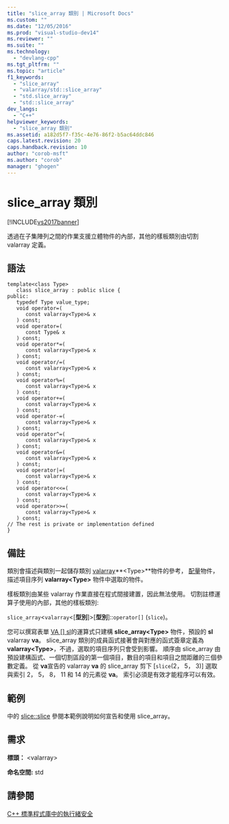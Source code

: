 ```yaml
---
title: "slice_array 類別 | Microsoft Docs"
ms.custom: ""
ms.date: "12/05/2016"
ms.prod: "visual-studio-dev14"
ms.reviewer: ""
ms.suite: ""
ms.technology: 
  - "devlang-cpp"
ms.tgt_pltfrm: ""
ms.topic: "article"
f1_keywords: 
  - "slice_array"
  - "valarray/std::slice_array"
  - "std.slice_array"
  - "std::slice_array"
dev_langs: 
  - "C++"
helpviewer_keywords: 
  - "slice_array 類別"
ms.assetid: a182d5f7-f35c-4e76-86f2-b5ac64ddc846
caps.latest.revision: 20
caps.handback.revision: 10
author: "corob-msft"
ms.author: "corob"
manager: "ghogen"
---
```

# slice_array 類別
[!INCLUDE[vs2017banner](../assembler/inline/includes/vs2017banner.md)]

透過在子集陣列之間的作業支援立體物件的內部，其他的樣板類別由切割 valarray 定義。  
  
## 語法  
  
```  
template<class Type>  
   class slice_array : public slice {  
public:  
   typedef Type value_type;  
   void operator=(  
      const valarray<Type>& x  
   ) const;  
   void operator=(  
      const Type& x  
   ) const;  
   void operator*=(  
      const valarray<Type>& x  
   ) const;  
   void operator/=(  
      const valarray<Type>& x  
   ) const;  
   void operator%=(  
      const valarray<Type>& x  
   ) const;  
   void operator+=(  
      const valarray<Type>& x  
   ) const;  
   void operator-=(  
      const valarray<Type>& x  
   ) const;  
   void operator^=(  
      const valarray<Type>& x  
   ) const;  
   void operator&=(  
      const valarray<Type>& x  
   ) const;  
   void operator|=(  
      const valarray<Type>& x  
   ) const;  
   void operator<<=(  
      const valarray<Type>& x  
   ) const;  
   void operator>>=(  
      const valarray<Type>& x  
   ) const;  
// The rest is private or implementation defined  
}  
```  
  
## 備註  
 類別會描述與類別一起儲存類別 [valarray](../standard-library/valarray-class.md)**\<Type\>**物件的參考， [配量](../standard-library/slice-class.md)物件，描述項目序列 **valarray\<Type\>** 物件中選取的物件。  
  
 樣板類別由某些 valarray 作業直接在程式間接建置，因此無法使用。  切割註標運算子使用的內部，其他的樣板類別:  
  
 `slice_array`\<`valarray`\<\[**型別**\]\>\[**型別**\]::`operator[]` \(`slice`\)。  
  
 您可以撰寫表單 [VA &#91;&#93; sl](../Topic/valarray::operator.md)的運算式只建構 **slice\_array\<Type\>** 物件，預設的 **sl** valarray **va**。  slice\_array 類別的成員函式接著會與對應的函式簽章定義為 **valarray\<Type\>**，不過，選取的項目序列只會受到影響。  順序由 slice\_array 由預設建構函式、一個切割區段的第一個項目，數目的項目和項目之間距離的三個參數定義。  從 **va**宣告的 valarray **va** 的 slice\_array 剪下 \[`slice`\(2， 5， 3\)\] 選取與索引 2， 5， 8， 11 和 14 的元素從 **va**。  索引必須是有效才能程序可以有效。  
  
## 範例  
 中的 [slice::slice](../Topic/slice::slice.md) 參閱本範例說明如何宣告和使用 slice\_array。  
  
## 需求  
 **標頭：** \<valarray\>  
  
 **命名空間:** std  
  
## 請參閱  
 [C\+\+ 標準程式庫中的執行緒安全](../standard-library/thread-safety-in-the-cpp-standard-library.md)